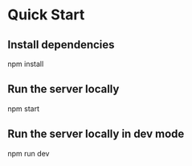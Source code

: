 # Quick Start


## Install dependencies
npm install

## Run the server locally
npm start

## Run the server locally in dev mode
npm run dev
